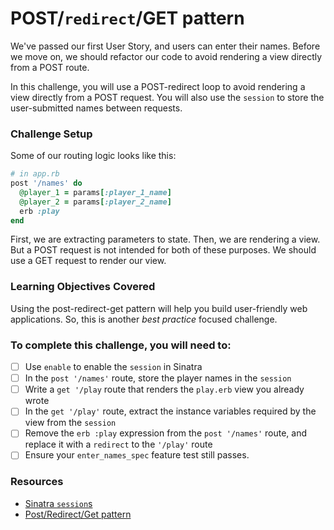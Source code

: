 # POST/`redirect`/GET pattern

We've passed our first User Story, and users can enter their names. Before we move on, we should refactor our code to avoid rendering a view directly from a POST route.

In this challenge, you will use a POST-redirect loop to avoid rendering a view directly from a POST request. You will also use the `session` to store the user-submitted names between requests.

### Challenge Setup

Some of our routing logic looks like this:

```ruby
# in app.rb
post '/names' do
  @player_1 = params[:player_1_name]
  @player_2 = params[:player_2_name]
  erb :play
end
```

First, we are extracting parameters to state. Then, we are rendering a view. But a POST request is not intended for both of these purposes. We should use a GET request to render our view.

### Learning Objectives Covered

Using the post-redirect-get pattern will help you build user-friendly web applications. So, this is another _best practice_ focused challenge.

### To complete this challenge, you will need to:

- [ ] Use `enable` to enable the `session` in Sinatra
- [ ] In the `post '/names'` route, store the player names in the `session`
- [ ] Write a `get '/play` route that renders the `play.erb` view you already wrote
- [ ] In the `get '/play'` route, extract the instance variables required by the view from the `session`
- [ ] Remove the `erb :play` expression from the `post '/names'` route, and replace it with a `redirect` to the `'/play'` route
- [ ] Ensure your `enter_names_spec` feature test still passes.

### Resources

- [Sinatra `session`s](http://www.sinatrarb.com/intro.html#Using%20Sessions)
- [Post/Redirect/Get pattern](https://en.wikipedia.org/wiki/Post/Redirect/Get)